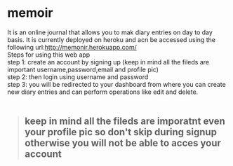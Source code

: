 # memoir
It is an online journal that allows you to mak diary entries on day to day basis. It is currently deployed on heroku and acn be accessed using the following 
url:http://memonir.herokuapp.com/
<br>
Steps for using this web app<br>
step 1: create an account by signing up (keep in mind all the fileds are important username,password,email and profile pic)<br>
step 2: then login using username and password<br>
step 3: you will be redirected to your dashboard from where you can create new diary entries and can perform operations like edit and delete.<br><br>
> ## keep in mind all the fileds are imporatnt even your profile pic so don't skip during signup otherwise you will not be able to acces your account
